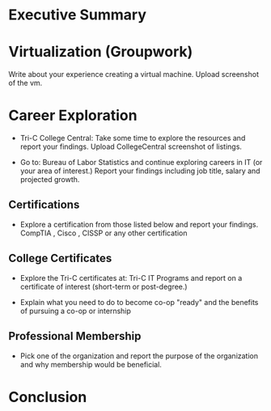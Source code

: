# Executive Summary
 
 # Virtualization (Groupwork)
 
 Write about your experience creating a virtual machine. Upload screenshot of the vm.
 
 # Career Exploration
 
 * Tri-C College Central: Take some time to explore the resources and report your findings. Upload CollegeCentral screenshot of listings.
 
 * Go to: Bureau of Labor Statistics and continue exploring careers in IT (or your area of interest.)
  Report your findings including job title, salary and projected growth.

## Certifications
* Explore a certification from those listed below and report your findings. 
   CompTIA , Cisco , CISSP or any other certification

## College Certificates
* Explore the Tri-C certificates at: Tri-C IT Programs and report on a certificate of interest (short-term or post-degree.) 

* Explain what you need to do to become co-op "ready" and the benefits of pursuing a co-op or internship

## Professional Membership
* Pick one of the organization and report the purpose of the organization and why membership would be beneficial.   


# Conclusion

